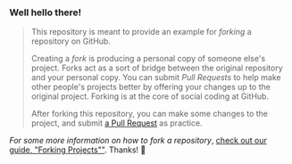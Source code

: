 ### Well hello there!

>This repository is meant to provide an example for *forking* a repository on GitHub.
>
>Creating a *fork* is producing a personal copy of someone else's project. Forks act as a sort of bridge between the original repository and your personal copy. You can submit *Pull Requests* to help make other people's projects better by offering your changes up to the original project. Forking is at the core of social coding at GitHub.
>
>After forking this repository, you can make some changes to the project, and submit [a Pull Request](https://github.com/octocat/Spoon-Knife/pulls) as practice.

_For some more information on how to fork a repository_, [check out our guide, "Forking Projects""](http://guides.github.com/overviews/forking/). Thanks! :sparkling_heart:
